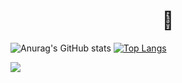 ### <h1 align=center>🦄</h1>

![Anurag's GitHub stats](https://github-readme-stats.vercel.app/api?username=NyFco&show_icons=true&theme=synthwave&border_radius=25px&bg_color=30,0ff1ce,904e95&text_color=FFC0CB&title_color=FFFF00&icon_color=FFFF00&border_color=FFFF00)
[![Top Langs](https://github-readme-stats.vercel.app/api/top-langs/?username=NyFco&layout=compact&theme=synthwave&border_radius=25px&bg_color=30,0ff1ce,904e95&text_color=FFC0CB&title_color=FFFF00&icon_color=FFFF00&border_color=FFFF00)](https://github.com/NyFco/github-readme-stats)
 </P>
 
  ![](https://komarev.com/ghpvc/?username=NyFco&label=Views-Counter&style=flat&color=ff69b4)
